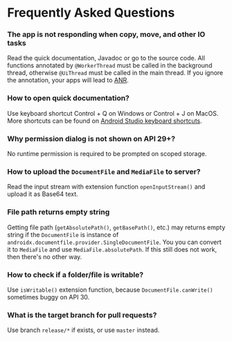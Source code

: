 # Frequently Asked Questions

### The app is not responding when copy, move, and other IO tasks
Read the quick documentation, Javadoc or go to the source code.
All functions annotated by `@WorkerThread` must be called in the background thread,
otherwise `@UiThread` must be called in the main thread.
If you ignore the annotation, your apps will lead to [ANR](https://developer.android.com/topic/performance/vitals/anr).

### How to open quick documentation?
Use keyboard shortcut Control + Q on Windows or Control + J on MacOS.
More shortcuts can be found on [Android Studio keyboard shortcuts](https://developer.android.com/studio/intro/keyboard-shortcuts).

### Why permission dialog is not shown on API 29+?
No runtime permission is required to be prompted on scoped storage.

### How to upload the `DocumentFile` and `MediaFile` to server?
Read the input stream with extension function `openInputStream()` and upload it as Base64 text.

### File path returns empty string
Getting file path (`getAbsolutePath()`, `getBasePath()`, etc.) may returns empty string if the `DocumentFile` is instance of `androidx.documentfile.provider.SingleDocumentFile`.
You you can convert it to `MediaFile` and use `MediaFile.absolutePath`. If this still does not work, then there's no other way.

### How to check if a folder/file is writable?
Use `isWritable()` extension function, because `DocumentFile.canWrite()` sometimes buggy on API 30.

### What is the target branch for pull requests?
Use branch `release/*` if exists, or use `master` instead.